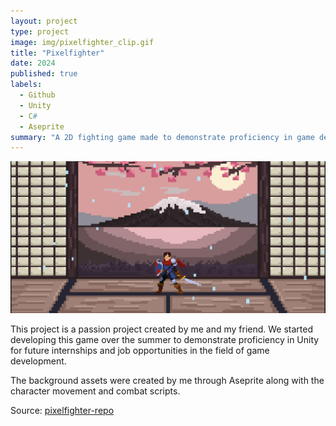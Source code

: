 ```yaml
---
layout: project
type: project
image: img/pixelfighter_clip.gif
title: "Pixelfighter"
date: 2024
published: true
labels:
  - Github
  - Unity
  - C#
  - Aseprite
summary: "A 2D fighting game made to demonstrate proficiency in game development"
---
```

<img class="img-fluid" src="../img/pixelfighter pic.png">

This project is a passion project created by me and my friend. We started developing this game over the summer to demonstrate proficiency in Unity for future internships and job opportunities in the field of game development.

The background assets were created by me through Aseprite along with the character movement and combat scripts.

Source: <a href="https://github.com/darriusdacquel/PixelFighter"><i class="large github icon "></i>pixelfighter-repo</a>
